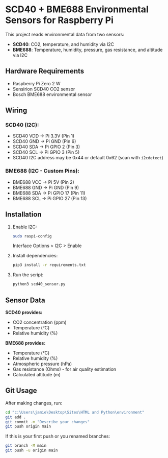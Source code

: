 # SCD40 + BME688 Environmental Sensors for Raspberry Pi

This project reads environmental data from two sensors:
- **SCD40**: CO2, temperature, and humidity via I2C
- **BME688**: Temperature, humidity, pressure, gas resistance, and altitude via I2C

## Hardware Requirements

- Raspberry Pi Zero 2 W
- Sensirion SCD40 CO2 sensor
- Bosch BME688 environmental sensor

## Wiring

### SCD40 (I2C):
- SCD40 VDD → Pi 3.3V (Pin 1)
- SCD40 GND → Pi GND (Pin 6)
- SCD40 SDA → Pi GPIO 2 (Pin 3)
- SCD40 SCL → Pi GPIO 3 (Pin 5)
- SCD40 I2C address may be 0x44 or default 0x62 (scan with `i2cdetect`)

### BME688 (I2C - Custom Pins):
- BME688 VCC → Pi 5V (Pin 2)
- BME688 GND → Pi GND (Pin 9)
- BME688 SDA → Pi GPIO 17 (Pin 11)
- BME688 SCL → Pi GPIO 27 (Pin 13)

## Installation

1. Enable I2C:
   ```bash
   sudo raspi-config
   ```
   Interface Options > I2C > Enable

2. Install dependencies:
   ```bash
   pip3 install -r requirements.txt
   ```

3. Run the script:
   ```bash
   python3 scd40_sensor.py
   ```

## Sensor Data

**SCD40 provides:**
- CO2 concentration (ppm)
- Temperature (°C)
- Relative humidity (%)

**BME688 provides:**
- Temperature (°C)
- Relative humidity (%)
- Atmospheric pressure (hPa)
- Gas resistance (Ohms) - for air quality estimation
- Calculated altitude (m)

## Git Usage

After making changes, run:

```bash
cd "c:\Users\jamie\Desktop\Sites\HTML and Python\environment"
git add .
git commit -m "Describe your changes"
git push origin main
```

If this is your first push or you renamed branches:

```bash
git branch -M main
git push -u origin main
```
